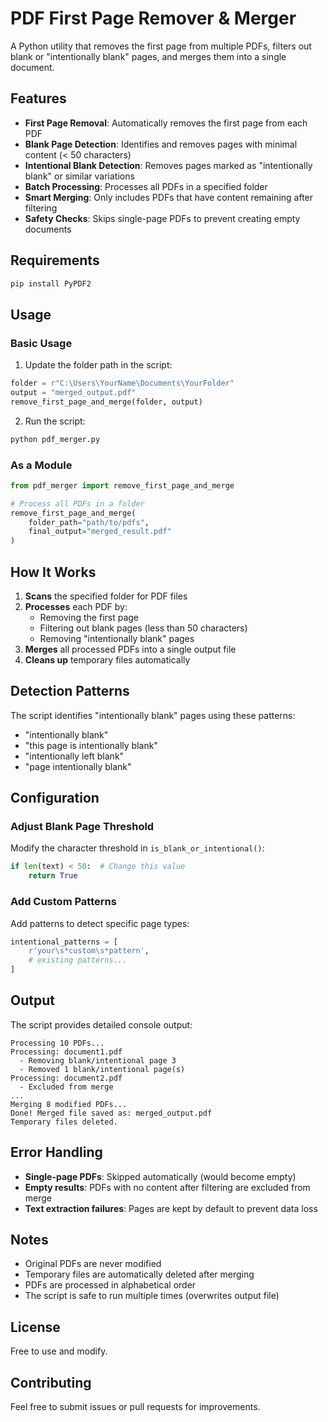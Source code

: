 # PDF First Page Remover & Merger

A Python utility that removes the first page from multiple PDFs, filters out blank or "intentionally blank" pages, and merges them into a single document.

## Features

- **First Page Removal**: Automatically removes the first page from each PDF
- **Blank Page Detection**: Identifies and removes pages with minimal content (< 50 characters)
- **Intentional Blank Detection**: Removes pages marked as "intentionally blank" or similar variations
- **Batch Processing**: Processes all PDFs in a specified folder
- **Smart Merging**: Only includes PDFs that have content remaining after filtering
- **Safety Checks**: Skips single-page PDFs to prevent creating empty documents

## Requirements

```bash
pip install PyPDF2
```

## Usage

### Basic Usage

1. Update the folder path in the script:
```python
folder = r"C:\Users\YourName\Documents\YourFolder"
output = "merged_output.pdf"
remove_first_page_and_merge(folder, output)
```

2. Run the script:
```bash
python pdf_merger.py
```

### As a Module

```python
from pdf_merger import remove_first_page_and_merge

# Process all PDFs in a folder
remove_first_page_and_merge(
    folder_path="path/to/pdfs",
    final_output="merged_result.pdf"
)
```

## How It Works

1. **Scans** the specified folder for PDF files
2. **Processes** each PDF by:
   - Removing the first page
   - Filtering out blank pages (less than 50 characters)
   - Removing "intentionally blank" pages
3. **Merges** all processed PDFs into a single output file
4. **Cleans up** temporary files automatically

## Detection Patterns

The script identifies "intentionally blank" pages using these patterns:
- "intentionally blank"
- "this page is intentionally blank"
- "intentionally left blank"
- "page intentionally blank"

## Configuration

### Adjust Blank Page Threshold

Modify the character threshold in `is_blank_or_intentional()`:
```python
if len(text) < 50:  # Change this value
    return True
```

### Add Custom Patterns

Add patterns to detect specific page types:
```python
intentional_patterns = [
    r'your\s*custom\s*pattern',
    # existing patterns...
]
```

## Output

The script provides detailed console output:
```
Processing 10 PDFs...
Processing: document1.pdf
  - Removing blank/intentional page 3
  - Removed 1 blank/intentional page(s)
Processing: document2.pdf
  - Excluded from merge
...
Merging 8 modified PDFs...
Done! Merged file saved as: merged_output.pdf
Temporary files deleted.
```

## Error Handling

- **Single-page PDFs**: Skipped automatically (would become empty)
- **Empty results**: PDFs with no content after filtering are excluded from merge
- **Text extraction failures**: Pages are kept by default to prevent data loss

## Notes

- Original PDFs are never modified
- Temporary files are automatically deleted after merging
- PDFs are processed in alphabetical order
- The script is safe to run multiple times (overwrites output file)

## License

Free to use and modify.

## Contributing

Feel free to submit issues or pull requests for improvements.
